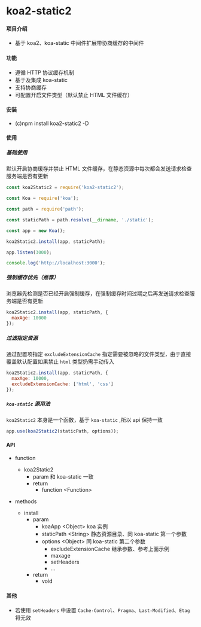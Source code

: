 # koa2-static2

#### 项目介绍

- 基于 koa2、koa-static 中间件扩展带协商缓存的中间件

#### 功能

- 遵循 HTTP 协议缓存机制
- 基于及集成 koa-static
- 支持协商缓存
- 可配置开启文件类型（默认禁止 HTML 文件缓存）

#### 安装

- (c)npm install koa2-static2 -D

#### 使用
##### 基础使用

默认开启协商缓存并禁止 HTML 文件缓存，在静态资源中每次都会发送请求检查服务端是否有更新

```javascript
const koa2Static2 = require('koa2-static2');

const Koa = require('koa');

const path = require('path');

const staticPath = path.resolve(__dirname, './static');

const app = new Koa();

koa2Static2.install(app, staticPath);

app.listen(3000);

console.log('http://localhost:3000');
```

##### 强制缓存优先（推荐）

浏览器先检测是否已经开启强制缓存，在强制缓存时间过期之后再发送请求检查服务端是否有更新

```javascript
koa2Static2.install(app, staticPath, {
  maxAge: 10000
});
```

##### 过滤指定资源

通过配置项指定 `excludeExtensionCache` 指定需要被忽略的文件类型，由于直接覆盖默认配置如果禁止 `html` 类型扔需手动传入

```javascript
koa2Static2.install(app, staticPath, {
  maxAge: 10000,
  excludeExtensionCache: ['html', 'css']
});
```

##### `koa-static` 源用法

`koa2Static2` 本身是一个函数，基于 `koa-static` ,所以 api 保持一致

```javascript
app.use(koa2Static2(staticPath, options));
```

#### API

- function
    - koa2Static2
        - param 和 koa-static 一致
        - return 
            - function \<Function\>
            
- methods
    - install 
        - param
            - koaApp \<Object\> koa 实例
            - staticPath \<String\> 静态资源目录、同 koa-static 第一个参数
            - options \<Object\> 同 koa-static 第二个参数
                - excludeExtensionCache 继承参数、参考上面示例
                - maxage 
                - setHeaders 
                - ...
        - return
            - void
            
            
#### 其他

- 若使用 `setHeaders` 中设置 `Cache-Control`、`Pragma`、`Last-Modified`、`Etag` 将无效
